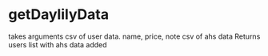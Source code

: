 # getDaylilyData
takes arguments
  csv of user data. name, price, note
  csv of ahs data 
Returns users list with ahs data added
